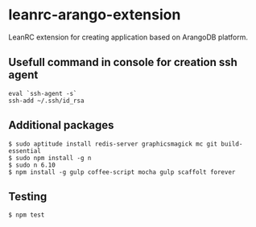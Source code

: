 leanrc-arango-extension
================================

LeanRC extension for creating application based on ArangoDB platform.


## Usefull command in console for creation ssh agent
```
eval `ssh-agent -s`
ssh-add ~/.ssh/id_rsa

```

## Additional packages
```
$ sudo aptitude install redis-server graphicsmagick mc git build-essential
$ sudo npm install -g n
$ sudo n 6.10
$ npm install -g gulp coffee-script mocha gulp scaffolt forever
```

## Testing
```
$ npm test
```

